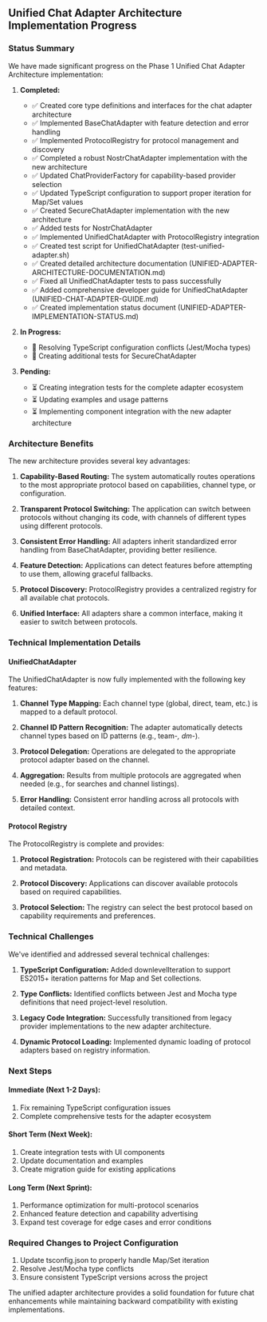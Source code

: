 ## Unified Chat Adapter Architecture Implementation Progress

### Status Summary
We have made significant progress on the Phase 1 Unified Chat Adapter Architecture implementation:

1. **Completed:**
   - ✅ Created core type definitions and interfaces for the chat adapter architecture
   - ✅ Implemented BaseChatAdapter with feature detection and error handling
   - ✅ Implemented ProtocolRegistry for protocol management and discovery
   - ✅ Completed a robust NostrChatAdapter implementation with the new architecture
   - ✅ Updated ChatProviderFactory for capability-based provider selection
   - ✅ Updated TypeScript configuration to support proper iteration for Map/Set values
   - ✅ Created SecureChatAdapter implementation with the new architecture
   - ✅ Added tests for NostrChatAdapter
   - ✅ Implemented UnifiedChatAdapter with ProtocolRegistry integration
   - ✅ Created test script for UnifiedChatAdapter (test-unified-adapter.sh)
   - ✅ Created detailed architecture documentation (UNIFIED-ADAPTER-ARCHITECTURE-DOCUMENTATION.md)
   - ✅ Fixed all UnifiedChatAdapter tests to pass successfully
   - ✅ Added comprehensive developer guide for UnifiedChatAdapter (UNIFIED-CHAT-ADAPTER-GUIDE.md)
   - ✅ Created implementation status document (UNIFIED-ADAPTER-IMPLEMENTATION-STATUS.md)

2. **In Progress:**
   - 🔄 Resolving TypeScript configuration conflicts (Jest/Mocha types)
   - 🔄 Creating additional tests for SecureChatAdapter

3. **Pending:**
   - ⏳ Creating integration tests for the complete adapter ecosystem
   - ⏳ Updating examples and usage patterns
   - ⏳ Implementing component integration with the new adapter architecture

### Architecture Benefits
The new architecture provides several key advantages:

1. **Capability-Based Routing:** The system automatically routes operations to the most appropriate protocol based on capabilities, channel type, or configuration.

2. **Transparent Protocol Switching:** The application can switch between protocols without changing its code, with channels of different types using different protocols.

3. **Consistent Error Handling:** All adapters inherit standardized error handling from BaseChatAdapter, providing better resilience.

4. **Feature Detection:** Applications can detect features before attempting to use them, allowing graceful fallbacks.

5. **Protocol Discovery:** ProtocolRegistry provides a centralized registry for all available chat protocols.

6. **Unified Interface:** All adapters share a common interface, making it easier to switch between protocols.

### Technical Implementation Details

#### UnifiedChatAdapter
The UnifiedChatAdapter is now fully implemented with the following key features:

1. **Channel Type Mapping:** Each channel type (global, direct, team, etc.) is mapped to a default protocol.

2. **Channel ID Pattern Recognition:** The adapter automatically detects channel types based on ID patterns (e.g., team-*, dm-*).

3. **Protocol Delegation:** Operations are delegated to the appropriate protocol adapter based on the channel.

4. **Aggregation:** Results from multiple protocols are aggregated when needed (e.g., for searches and channel listings).

5. **Error Handling:** Consistent error handling across all protocols with detailed context.

#### Protocol Registry
The ProtocolRegistry is complete and provides:

1. **Protocol Registration:** Protocols can be registered with their capabilities and metadata.

2. **Protocol Discovery:** Applications can discover available protocols based on required capabilities.

3. **Protocol Selection:** The registry can select the best protocol based on capability requirements and preferences.

### Technical Challenges
We've identified and addressed several technical challenges:

1. **TypeScript Configuration:** Added downlevelIteration to support ES2015+ iteration patterns for Map and Set collections.

2. **Type Conflicts:** Identified conflicts between Jest and Mocha type definitions that need project-level resolution.

3. **Legacy Code Integration:** Successfully transitioned from legacy provider implementations to the new adapter architecture.

4. **Dynamic Protocol Loading:** Implemented dynamic loading of protocol adapters based on registry information.

### Next Steps

#### Immediate (Next 1-2 Days):
1. Fix remaining TypeScript configuration issues
2. Complete comprehensive tests for the adapter ecosystem

#### Short Term (Next Week):
1. Create integration tests with UI components
2. Update documentation and examples
3. Create migration guide for existing applications

#### Long Term (Next Sprint):
1. Performance optimization for multi-protocol scenarios
2. Enhanced feature detection and capability advertising
3. Expand test coverage for edge cases and error conditions

### Required Changes to Project Configuration
1. Update tsconfig.json to properly handle Map/Set iteration 
2. Resolve Jest/Mocha type conflicts
3. Ensure consistent TypeScript versions across the project

The unified adapter architecture provides a solid foundation for future chat enhancements while maintaining backward compatibility with existing implementations.
